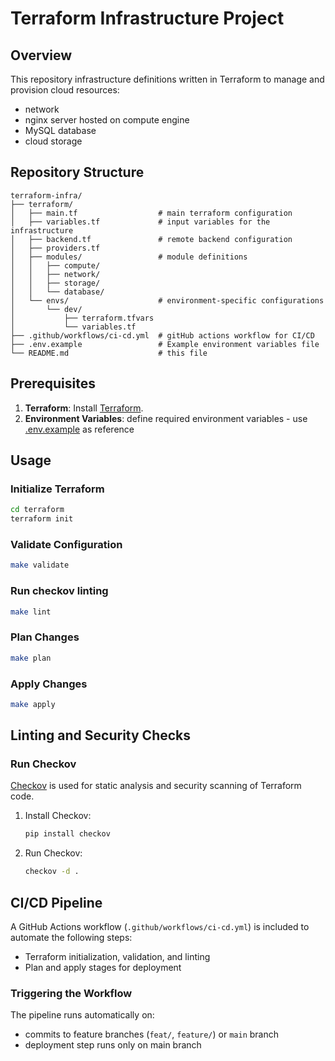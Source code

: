 # Terraform Infrastructure Project

## Overview

This repository infrastructure definitions written in Terraform to manage and provision cloud resources:
- network
- nginx server hosted on compute engine
- MySQL database
- cloud storage

## Repository Structure
```
terraform-infra/
├── terraform/
│   ├── main.tf                  # main terraform configuration
│   ├── variables.tf             # input variables for the infrastructure
│   ├── backend.tf               # remote backend configuration
│   ├── providers.tf
│   ├── modules/                 # module definitions
│   │   ├── compute/
│   │   ├── network/
│   │   ├── storage/
│   │   └── database/
│   └── envs/                    # environment-specific configurations
│       └── dev/
│           ├── terraform.tfvars
│           └── variables.tf
├── .github/workflows/ci-cd.yml  # gitHub actions workflow for CI/CD
├── .env.example                 # Example environment variables file
└── README.md                    # this file
```

## Prerequisites
1. **Terraform**: Install [Terraform](https://www.terraform.io/downloads).
1. **Environment Variables**: define required environment variables - use [.env.example](./.env.example) as reference

## Usage

### Initialize Terraform
```bash
cd terraform
terraform init
```

### Validate Configuration
```bash
make validate
```

### Run checkov linting
```bash
make lint
```

### Plan Changes
```bash
make plan
```

### Apply Changes
```bash
make apply
```

## Linting and Security Checks

### Run Checkov
[Checkov](https://www.checkov.io/) is used for static analysis and security scanning of Terraform code.

1. Install Checkov:
   ```bash
   pip install checkov
   ```

2. Run Checkov:
   ```bash
   checkov -d .
   ```

## CI/CD Pipeline
A GitHub Actions workflow (`.github/workflows/ci-cd.yml`) is included to automate the following steps:
- Terraform initialization, validation, and linting
- Plan and apply stages for deployment

### Triggering the Workflow
The pipeline runs automatically on:
- commits to feature branches (`feat/`, `feature/`) or `main` branch
- deployment step runs only on main branch